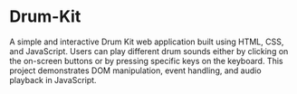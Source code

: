 # Drum-Kit

A simple and interactive Drum Kit web application built using HTML, CSS, and JavaScript. Users can play different drum sounds either by clicking on the on-screen buttons or by pressing specific keys on the keyboard. This project demonstrates DOM manipulation, event handling, and audio playback in JavaScript.
